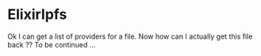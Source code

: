 # ElixirIpfs

Ok I can get a list of providers for a file. Now how can I actually get this file back ?? To be continued ...